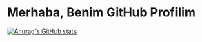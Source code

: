 # Merhaba, Benim GitHub Profilim
[![Anurag's GitHub stats](https://github-readme-stats.vercel.app/api/top-langs/?username=mustafa91-py&langs_count=9)](https://github.com/anuraghazra/github-readme-stats)

